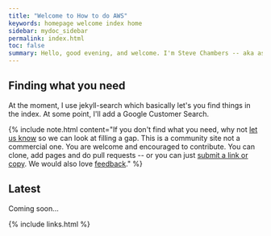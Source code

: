 ```yaml
---
title: "Welcome to How to do AWS"
keywords: homepage welcome index home
sidebar: mydoc_sidebar
permalink: index.html
toc: false
summary: Hello, good evening, and welcome. I'm Steve Chambers -- aka as [ukcloudpro](https://twitter.com/ukcloudpro) -- and this is my independent collection of curated cloud content focused specifically on AWS. Other clouds are available. Allegedly.
---
```


## Finding what you need

At the moment, I use jekyll-search which basically let's you find things in the index. At some point, I'll add a Google Customer Search.

{% include note.html content="If you don't find what you need, why not <a alt='let us know' href='mailto:letusknow@viewyonder.com'>let us know</a> so we can look at filling a gap. This is a community site not a commercial one. You are welcome and encouraged to contribute. You can clone, add pages and do pull requests -- or you can just <a alt='submit content' href='mailto:submissions@viewyonder.com'>submit a link or copy</a>. We would also love <a alt='provide feedback' href='feedback@viewyonder.com'>feedback</a>." %}

## Latest

Coming soon...

{% include links.html %}
